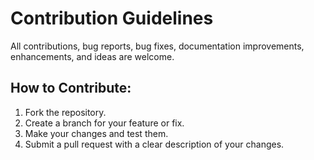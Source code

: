 # Contribution Guidelines

All contributions, bug reports, bug fixes, documentation improvements, enhancements, and ideas are welcome.

## How to Contribute:
1. Fork the repository.
2. Create a branch for your feature or fix.
3. Make your changes and test them.
4. Submit a pull request with a clear description of your changes.
